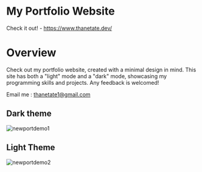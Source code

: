 # My Portfolio Website
Check it out! - https://www.thanetate.dev/

# Overview
Check out my portfolio website, created with a minimal design in mind. This site has both a "light" mode and a "dark" mode, showcasing my programming skills and projects. Any feedback is welcomed!

Email me : thanetate1@gmail.com
 
## Dark theme
![newportdemo1](https://github.com/user-attachments/assets/bd454ce3-6c78-4956-9133-cc79f7cae3ef)

## Light Theme
![newportdemo2](https://github.com/user-attachments/assets/d4e779d4-1df0-49fb-8542-4ab2df5838b6)
